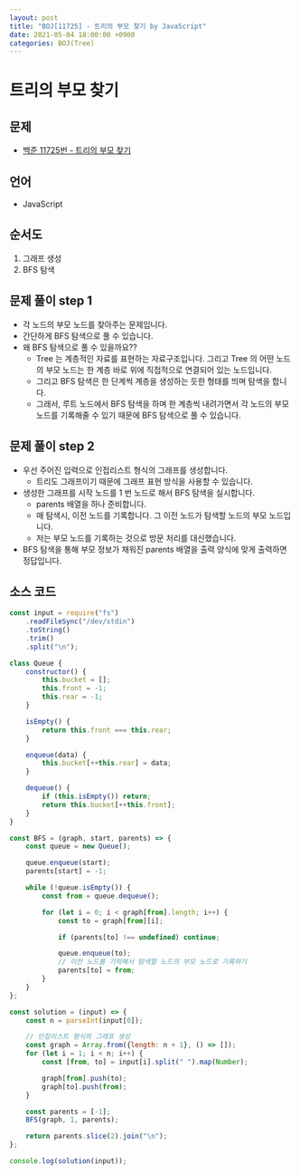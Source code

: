 ```yaml
---
layout: post
title: "BOJ[11725] - 트리의 부모 찾기 by JavaScript"
date: 2021-05-04 18:00:00 +0900
categories: BOJ(Tree)
---
```


# 트리의 부모 찾기

## 문제

- [백준 11725번 - 트리의 부모 찾기](https://www.acmicpc.net/problem/11725)

## 언어

- JavaScript

## 순서도

1. 그래프 생성
2. BFS 탐색

## 문제 풀이 step 1

- 각 노드의 부모 노드를 찾아주는 문제입니다.
- 간단하게 BFS 탐색으로 풀 수 있습니다.
- 왜 BFS 탐색으로 풀 수 있을까요??
  - Tree 는 계층적인 자료를 표현하는 자료구조입니다. 그리고 Tree 의 어떤 노드의 부모 노드는 한 계층 바로 위에 직접적으로 연결되어 있는 노드입니다.
  - 그리고 BFS 탐색은 한 단계씩 계층을 생성하는 듯한 형태를 띄며 탐색을 합니다.
  - 그래서, 루트 노드에서 BFS 탐색을 하며 한 계층씩 내려가면서 각 노드의 부모 노드를 기록해줄 수 있기 때문에 BFS 탐색으로 풀 수 있습니다.

## 문제 풀이 step 2

- 우선 주어진 입력으로 인접리스트 형식의 그래프를 생성합니다.
  - 트리도 그래프이기 때문에 그래프 표현 방식을 사용할 수 있습니다.
- 생성한 그래프를 시작 노드를 1 번 노드로 해서 BFS 탐색을 실시합니다.
  - parents 배열을 하나 준비합니다.
  - 매 탐색시, 이전 노드를 기록합니다. 그 이전 노드가 탐색할 노드의 부모 노드입니다.
  - 저는 부모 노드를 기록하는 것으로 방문 처리를 대신했습니다.
- BFS 탐색을 통해 부모 정보가 채워진 parents 배열을 출력 양식에 맞게 출력하면 정답입니다.

## 소스 코드

```jsx
const input = require("fs")
	.readFileSync("/dev/stdin")
	.toString()
	.trim()
	.split("\n");

class Queue {
	constructor() {
		this.bucket = [];
		this.front = -1;
		this.rear = -1;
	}

	isEmpty() {
		return this.front === this.rear;
	}

	enqueue(data) {
		this.bucket[++this.rear] = data;
	}

	dequeue() {
		if (this.isEmpty()) return;
		return this.bucket[++this.front];
	}
}

const BFS = (graph, start, parents) => {
	const queue = new Queue();

	queue.enqueue(start);
	parents[start] = -1;

	while (!queue.isEmpty()) {
		const from = queue.dequeue();

		for (let i = 0; i < graph[from].length; i++) {
			const to = graph[from][i];

			if (parents[to] !== undefined) continue;

			queue.enqueue(to);
			// 이전 노드를 기억해서 탐색할 노드의 부모 노드로 기록하기
			parents[to] = from;
		}
	}
};

const solution = (input) => {
	const n = parseInt(input[0]);

	// 인접리스트 형식의 그래프 생성
	const graph = Array.from({length: n + 1}, () => []);
	for (let i = 1; i < n; i++) {
		const [from, to] = input[i].split(" ").map(Number);

		graph[from].push(to);
		graph[to].push(from);
	}

	const parents = [-1];
	BFS(graph, 1, parents);

	return parents.slice(2).join("\n");
};

console.log(solution(input));
```
